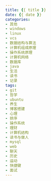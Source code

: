 ```yaml
---
title: {{ title }}
date: {{ date }}
categories:
- 其他 
- windows
- linux 
- vcs 
- 数据结构与算法
- 计算机组成原理
- 操作系统原理
- 计算机网络
- 数据库
- java
- 生活
- 读书
- 记录
tags:
- git 
- 哲学
- ubuntu 
- 养生 
- 博客搭建 
- 心理 
- 排序 
- 操作系统 
- 理财 
- 计算机结构 
- 读书与做人
- mysql
- web
- 聊天
- 历史
- 运动
- 快捷键
- 面试
---
```

